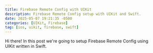 ```yaml
---
title: Firebase Remote Config with UIKit
description: Firebase Remote Config setup with UIKit and Swift.
date: 2025-05-07 19:21:35 -0500
categories: [UIKit, Firebase]
tag: [ios, uikit, firebase, swift]
---
```


Hi there! In this post we're going to setup Firebase Remote Config using UIKit written in Swift.

